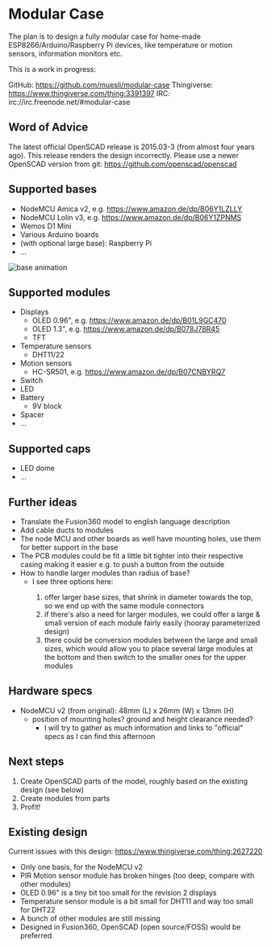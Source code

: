 # Modular Case

The plan is to design a fully modular case for home-made ESP8266/Arduino/Raspberry Pi devices, like temperature or motion sensors, information monitors etc.

This is a work in progress:

GitHub: https://github.com/muesli/modular-case
Thingiverse: https://www.thingiverse.com/thing:3391397
IRC: irc://irc.freenode.net/#modular-case

## Word of Advice
The latest official OpenSCAD release is 2015.03-3 (from almost four  years ago). This release renders the design incorrectly. Please use a  newer OpenSCAD version from git: https://github.com/openscad/openscad

## Supported bases
- NodeMCU Amica v2, e.g. https://www.amazon.de/dp/B06Y1LZLLY
- NodeMCU Lolin v3, e.g. https://www.amazon.de/dp/B06Y1ZPNMS
- Wemos D1 Mini
- Various Arduino boards
- (with optional large base): Raspberry Pi
- ...

![base animation](https://muesli.github.io/modular-case/animation.gif)

## Supported modules
- Displays
    - OLED 0.96", e.g. https://www.amazon.de/dp/B01L9GC470
    - OLED 1.3", e.g. https://www.amazon.de/dp/B078J78R45
    - TFT
- Temperature sensors
    - DHT11/22
- Motion sensors
    - HC-SR501, e.g. https://www.amazon.de/dp/B07CNBYRQ7
- Switch
- LED
- Battery
    - 9V block
- Spacer
- ...

## Supported caps
- LED dome
- ...

## Further ideas
- Translate the Fusion360 model to english language description
- Add cable ducts to modules
- The node MCU and other boards as well have mounting holes, use them for better support in the base
- The PCB modules could be fit a little bit tighter into their respective casing making it easier e.g. to push a button from the outside
- How to handle larger modules than radius of base?
    - <fribbledom> I see three options here:
        1. offer larger base sizes, that shrink in diameter towards the top, so we end up with the same module connectors
        2. if there's also a need for larger modules, we could offer a large  & small version of each module fairly easily (hooray parameterized  design)
        3. there could be conversion modules between the large and small sizes, which would  allow you to place several large modules at the bottom and then switch to the smaller ones for the upper modules

## Hardware specs
- NodeMCU v2 (from original): 48mm (L) x 26mm (W) x 13mm (H)
  - position of mounting holes? ground and height clearance needed?
    - <fribbledom> I will try to gather as much information and links to "official" specs as I can find this afternoon

## Next steps

1. Create OpenSCAD parts of the model, roughly based on the existing design (see below)
2. Create modules from parts
3. Profit!

## Existing design

Current issues with this design: https://www.thingiverse.com/thing:2627220

- Only one basis, for the NodeMCU v2
- PIR Motion sensor module has broken hinges (too deep, compare with other modules)
- OLED 0.96" is a tiny bit too small for the revision 2 displays
- Temperature sensor module is a bit small for DHT11 and way too small for DHT22
- A bunch of other modules are still missing
- Designed in Fusion360, OpenSCAD (open source/FOSS) would be preferred
